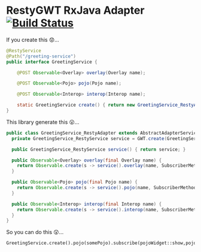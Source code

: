 # RestyGWT RxJava Adapter [![Build Status](https://travis-ci.org/ibaca/restygwt-rxadapter.svg)](https://travis-ci.org/ibaca/restygwt-rxadapter)

If you create this :worried:...
```java
@RestyService
@Path("/greeting-service")
public interface GreetingService {

    @POST Observable<Overlay> overlay(Overlay name);

    @POST Observable<Pojo> pojo(Pojo name);

    @POST Observable<Interop> interop(Interop name);

    static GreetingService create() { return new GreetingService_RestyAdapter();
}
```
This library generate this :open_mouth:...
```java
public class GreetingService_RestyAdapter extends AbstractAdapterService implements GreetingService {
  private GreetingService_RestyService service = GWT.create(GreetingService_RestyService.class);

  public GreetingService_RestyService service() { return service; }

  public Observable<Overlay> overlay(final Overlay name) {
    return Observable.create(s -> service().overlay(name, SubscriberMethodCallback.overlay(s))); 
  }

  public Observable<Pojo> pojo(final Pojo name) {
    return Observable.create(s -> service().pojo(name, SubscriberMethodCallback.method(s))); 
  }

  public Observable<Interop> interop(final Interop name) {
    return Observable.create(s -> service().interop(name, SubscriberMethodCallback.overlay(s))); 
  }
}
```
So you can do this :astonished:...
```
GreetingService.create().pojo(somePojo).subscribe(pojoWidget::show,pojoWidget::error);
```
